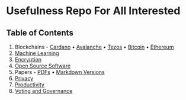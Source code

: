 # Usefulness Repo For All Interested

## Table of Contents
1. Blockchains - [Cardano](/cardano/README.md) • [Avalanche](/avalanche/README.md) • [Tezos](/tezos/README.md) • [Bitcoin](/bitcoin/README.md) • [Ethereum](/ethereum/README.md)
2. [Machine Learning](/machine_learning/README.md)
3. [Encryption](/encryption/README.md)
4. [Open Source Software](/oss/README.md)
5. Papers - [PDFs](papers/pdf/README.md) • [Markdown Versions](/papers/markdown_versions/README.md)
6. [Privacy](/privacy/README.md)
7. [Productivity](/productivity/README.md)
8. [Voting and Governance](/voting_and_governance/README.md)

